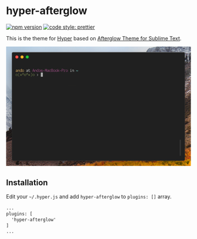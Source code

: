 # hyper-afterglow
[![npm version](https://badge.fury.io/js/hyper-afterglow.svg)](https://badge.fury.io/js/hyper-afterglow)
[![code style: prettier](https://img.shields.io/badge/code_style-prettier-ff69b4.svg?style=flat-square)](https://github.com/prettier/prettier)

This is the theme for [Hyper](https://hyper.is/) based on [Afterglow Theme for Sublime Text](https://github.com/YabataDesign/afterglow-theme).

![Screenshot](https://github.com/andooown/hyper-afterglow/raw/images/screenshot.png)

## Installation
Edit your `~/.hyper.js` and add `hyper-afterglow` to `plugins: []` array.

```
...
plugins: [
  'hyper-afterglow'
]
...
```
